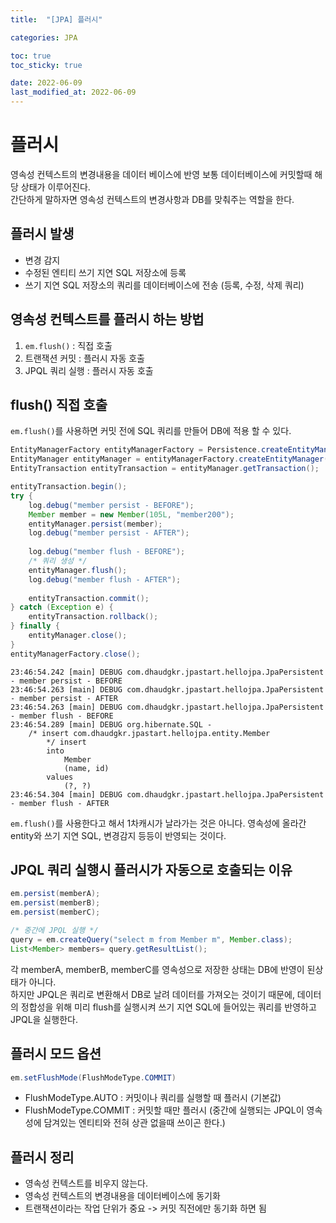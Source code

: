 ```yaml
---
title:  "[JPA] 플러시"

categories: JPA

toc: true
toc_sticky: true

date: 2022-06-09
last_modified_at: 2022-06-09
---
```


# 플러시

영속성 컨텍스트의 변경내용을 데이터 베이스에 반영 보통 데이터베이스에 커밋할때 해당 상태가 이루어진다.  
간단하게 말하자면 영속성 컨텍스트의 변경사항과 DB를 맞춰주는 역할을 한다.

## 플러시 발생

- 변경 감지
- 수정된 엔티티 쓰기 지연 SQL 저장소에 등록
- 쓰기 지연 SQL 저장소의 쿼리를 데이터베이스에 전송 (등록, 수정, 삭제 쿼리)

## 영속성 컨텍스트를 플러시 하는 방법

1. `em.flush()` : 직접 호출
2. 트랜잭션 커밋 : 플러시 자동 호출
3. JPQL 쿼리 실행 : 플러시 자동 호출

## flush() 직접 호출

`em.flush()`를 사용하면 커밋 전에 SQL 쿼리를 만들어 DB에 적용 할 수 있다.

```java
EntityManagerFactory entityManagerFactory = Persistence.createEntityManagerFactory("hello");
EntityManager entityManager = entityManagerFactory.createEntityManager();
EntityTransaction entityTransaction = entityManager.getTransaction();

entityTransaction.begin();
try {
    log.debug("member persist - BEFORE");
    Member member = new Member(105L, "member200");
    entityManager.persist(member);
    log.debug("member persist - AFTER");
    
    log.debug("member flush - BEFORE");
    /* 쿼리 생성 */
    entityManager.flush();
    log.debug("member flush - AFTER");
    
    entityTransaction.commit();
} catch (Exception e) {
    entityTransaction.rollback();
} finally {
    entityManager.close();
}
entityManagerFactory.close();
```

```shell
23:46:54.242 [main] DEBUG com.dhaudgkr.jpastart.hellojpa.JpaPersistent - member persist - BEFORE
23:46:54.263 [main] DEBUG com.dhaudgkr.jpastart.hellojpa.JpaPersistent - member persist - AFTER
23:46:54.263 [main] DEBUG com.dhaudgkr.jpastart.hellojpa.JpaPersistent - member flush - BEFORE
23:46:54.289 [main] DEBUG org.hibernate.SQL - 
    /* insert com.dhaudgkr.jpastart.hellojpa.entity.Member
        */ insert 
        into
            Member
            (name, id) 
        values
            (?, ?)
23:46:54.304 [main] DEBUG com.dhaudgkr.jpastart.hellojpa.JpaPersistent - member flush - AFTER
```

`em.flush()`를 사용한다고 해서 1차캐시가 날라가는 것은 아니다. 영속성에 올라간 entity와 쓰기 지연 SQL, 변경감지 등등이 반영되는 것이다.

## JPQL 쿼리 실행시 플러시가 자동으로 호출되는 이유

```java
em.persist(memberA);
em.persist(memberB);
em.persist(memberC);

/* 중간에 JPQL 실행 */
query = em.createQuery("select m from Member m", Member.class);
List<Member> members= query.getResultList();
```

각 memberA, memberB, memberC를 영속성으로 저장한 상태는 DB에 반영이 된상태가 아니다.  
하지만 JPQL은 쿼리로 변환해서 DB로 날려 데이터를 가져오는 것이기 때문에, 데이터의 정합성을 위해 미리 flush를 실행시켜 쓰기 지연 SQL에 들어있는 쿼리를 반영하고 JPQL을 실행한다.

## 플러시 모드 옵션

```java
em.setFlushMode(FlushModeType.COMMIT)
```

- FlushModeType.AUTO : 커밋이나 쿼리를 실행할 때 플러시 (기본값)
- FlushModeType.COMMIT : 커밋할 때만 플러시 (중간에 실행되는 JPQL이 영속성에 담겨있는 엔티티와 전혀 상관 없을때 쓰이곤 한다.)

## 플러시 정리

- 영속성 컨텍스트를 비우지 않는다.
- 영속성 컨텍스트의 변경내용을 데이터베이스에 동기화
- 트랜잭션이라는 작업 단위가 중요 -> 커밋 직전에만 동기화 하면 됨